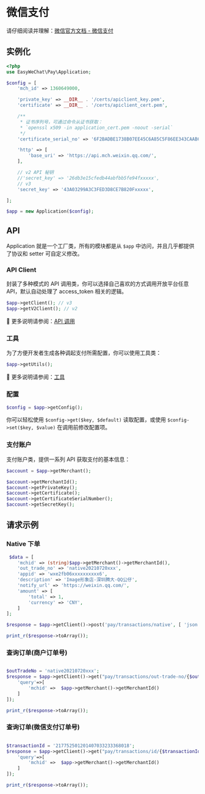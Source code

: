# 微信支付

请仔细阅读并理解：[微信官方文档 - 微信支付](https://pay.weixin.qq.com/wiki/doc/apiv3/wxpay/pages/index.shtml)

## 实例化

```php
<?php
use EasyWeChat\Pay\Application;

$config = [
    'mch_id' => 1360649000,

    'private_key' => __DIR__ . '/certs/apiclient_key.pem',
    'certificate' => __DIR__ . '/certs/apiclient_cert.pem',

    /**
     * 证书序列号，可通过命令从证书获取：
     * `openssl x509 -in application_cert.pem -noout -serial`
     */
    'certificate_serial_no' => '6F2BADBE1738B07EE45C6A85C5F86EE343CAABC3',

    'http' => [
        'base_uri' => 'https://api.mch.weixin.qq.com/',
    ],

    // v2 API 秘钥
    //'secret_key' => '26db3e15cfedb44abfbb5fe94fxxxxx',
    // v3
    'secret_key' => '43A03299A3C3FED3D8CE7B820Fxxxxx',

];

$app = new Application($config);
```

## API

Application 就是一个工厂类，所有的模块都是从 `$app` 中访问，并且几乎都提供了协议和 setter 可自定义修改。

### API Client

封装了多种模式的 API 调用类，你可以选择自己喜欢的方式调用开放平台任意 API，默认自动处理了 access_token 相关的逻辑。

```php
$app->getClient(); // v3
$app->getV2Client(); // v2
```

:book: 更多说明请参阅：[API 调用](../client.md)

### 工具

为了方便开发者生成各种调起支付所需配置，你可以使用工具类：

```php
$app->getUtils();
```

:book: 更多说明请参阅：[工具](utils.md)

### 配置

```php
$config = $app->getConfig();
```

你可以轻松使用 `$config->get($key, $default)` 读取配置，或使用 `$config->set($key, $value)` 在调用前修改配置项。

### 支付账户

支付账户类，提供一系列 API 获取支付的基本信息：

```php
$account = $app->getMerchant();

$account->getMerchantId();
$account->getPrivateKey();
$account->getCertificate();
$account->getCertificateSerialNumber();
$account->getSecretKey();
```

## 请求示例

### Native 下单

```php
 $data = [
    'mchid' => (string)$app->getMerchant()->getMerchantId(),
    'out_trade_no' => 'native20210720xxx',
    'appid' => 'wxe2fb06xxxxxxxxxx6',
    'description' => 'Image形象店-深圳腾大-QQ公仔',
    'notify_url' => 'https://weixin.qq.com/',
    'amount' => [
        'total' => 1,
        'currency' => 'CNY',
    ]
];

$response = $app->getClient()->post('pay/transactions/native', [ 'json' => $data ]);

print_r($response->toArray());
```

### 查询订单(商户订单号)

```php

$outTradeNo = 'native20210720xxx';
$response = $app->getClient()->get("pay/transactions/out-trade-no/{$outTradeNo}", [
    'query'=>[
        'mchid' =>  $app->getMerchant()->getMerchantId()
    ]
]);

print_r($response->toArray());
```

### 查询订单(微信支付订单号)

```php

$transactionId = '217752501201407033233368018';
$response = $app->getClient()->get("pay/transactions/id/{$transactionId}", [
    'query'=>[
        'mchid' =>  $app->getMerchant()->getMerchantId()
    ]
]);

print_r($response->toArray());
```
